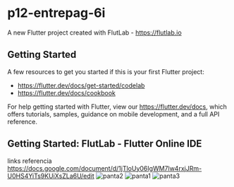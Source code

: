 # p12-entrepag-6i

A new Flutter project created with FlutLab - https://flutlab.io

## Getting Started

A few resources to get you started if this is your first Flutter project:

- https://flutter.dev/docs/get-started/codelab
- https://flutter.dev/docs/cookbook

For help getting started with Flutter, view our
https://flutter.dev/docs, which offers tutorials,
samples, guidance on mobile development, and a full API reference.

## Getting Started: FlutLab - Flutter Online IDE

links referencia 
https://docs.google.com/document/d/1jTloUy06IgWM7lw4rxjJRm-U0HS4YiTs9KUiXsZLa6U/edit
![panta2](https://github.com/carliwis77/p12-entrepag-carlos/assets/146237906/5352e29d-6d2c-4abd-8c12-33f99dbaaf01)
![panta1](https://github.com/carliwis77/p12-entrepag-carlos/assets/146237906/86718264-93d0-4f7c-a903-9c4bddd73d9b)
![panta3](https://github.com/carliwis77/p12-entrepag-carlos/assets/146237906/f181bdd5-63a3-4d22-8c33-a5088641a186)
